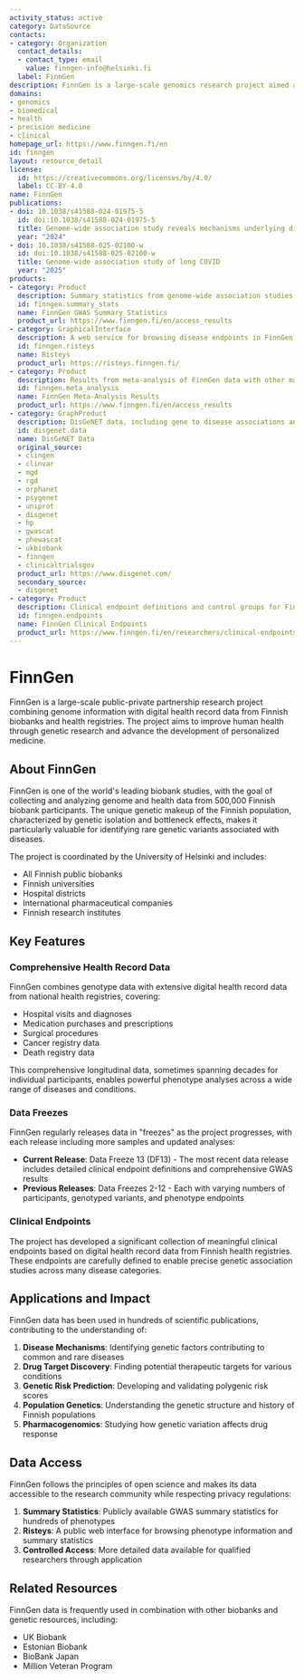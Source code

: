 ```yaml
---
activity_status: active
category: DataSource
contacts:
- category: Organization
  contact_details:
  - contact_type: email
    value: finngen-info@helsinki.fi
  label: FinnGen
description: FinnGen is a large-scale genomics research project aimed at improving human health through genetic insights from the genetically unique Finnish population, combining genome information with digital health record data from 500,000 Finnish biobank participants.
domains:
- genomics
- biomedical
- health
- precision medicine
- clinical
homepage_url: https://www.finngen.fi/en
id: finngen
layout: resource_detail
license:
  id: https://creativecommons.org/licenses/by/4.0/
  label: CC-BY-4.0
name: FinnGen
publications:
- doi: 10.1038/s41588-024-01975-5
  id: doi:10.1038/s41588-024-01975-5
  title: Genome-wide association study reveals mechanisms underlying dilated cardiomyopathy and myocardial resilience
  year: "2024"
- doi: 10.1038/s41588-025-02100-w
  id: doi:10.1038/s41588-025-02100-w
  title: Genome-wide association study of long COVID
  year: "2025"
products:
- category: Product
  description: Summary statistics from genome-wide association studies of various disease phenotypes conducted on Finnish population data, with the most recent release being Data Freeze 13.
  id: finngen.summary_stats
  name: FinnGen GWAS Summary Statistics
  product_url: https://www.finngen.fi/en/access_results
- category: GraphicalInterface
  description: A web service for browsing disease endpoints in FinnGen, including statistics, definitions, and relationships between diseases.
  id: finngen.risteys
  name: Risteys
  product_url: https://risteys.finngen.fi/
- category: Product
  description: Results from meta-analysis of FinnGen data with other major biobanks, allowing for more powerful detection of genetic associations.
  id: finngen.meta_analysis
  name: FinnGen Meta-Analysis Results
  product_url: https://www.finngen.fi/en/access_results
- category: GraphProduct
  description: DisGeNET data, including gene to disease associations and variant to disease associations (requires registration and subscription).
  id: disgenet.data
  name: DisGeNET Data
  original_source:
  - clingen
  - clinvar
  - mgd
  - rgd
  - orphanet
  - psygenet
  - uniprot
  - disgenet
  - hp
  - gwascat
  - phewascat
  - ukbiobank
  - finngen
  - clinicaltrialsgov
  product_url: https://www.disgenet.com/
  secondary_source:
  - disgenet
- category: Product
  description: Clinical endpoint definitions and control groups for FinnGen data releases, including detailed documentation for each data freeze.
  id: finngen.endpoints
  name: FinnGen Clinical Endpoints
  product_url: https://www.finngen.fi/en/researchers/clinical-endpoints
---
```

# FinnGen

FinnGen is a large-scale public-private partnership research project combining genome information with digital health record data from Finnish biobanks and health registries. The project aims to improve human health through genetic research and advance the development of personalized medicine.

## About FinnGen

FinnGen is one of the world's leading biobank studies, with the goal of collecting and analyzing genome and health data from 500,000 Finnish biobank participants. The unique genetic makeup of the Finnish population, characterized by genetic isolation and bottleneck effects, makes it particularly valuable for identifying rare genetic variants associated with diseases.

The project is coordinated by the University of Helsinki and includes:
- All Finnish public biobanks
- Finnish universities
- Hospital districts 
- International pharmaceutical companies
- Finnish research institutes

## Key Features

### Comprehensive Health Record Data

FinnGen combines genotype data with extensive digital health record data from national health registries, covering:
- Hospital visits and diagnoses
- Medication purchases and prescriptions
- Surgical procedures
- Cancer registry data
- Death registry data

This comprehensive longitudinal data, sometimes spanning decades for individual participants, enables powerful phenotype analyses across a wide range of diseases and conditions.

### Data Freezes

FinnGen regularly releases data in "freezes" as the project progresses, with each release including more samples and updated analyses:

- **Current Release**: Data Freeze 13 (DF13) - The most recent data release includes detailed clinical endpoint definitions and comprehensive GWAS results
- **Previous Releases**: Data Freezes 2-12 - Each with varying numbers of participants, genotyped variants, and phenotype endpoints

### Clinical Endpoints

The project has developed a significant collection of meaningful clinical endpoints based on digital health record data from Finnish health registries. These endpoints are carefully defined to enable precise genetic association studies across many disease categories.

## Applications and Impact

FinnGen data has been used in hundreds of scientific publications, contributing to the understanding of:

1. **Disease Mechanisms**: Identifying genetic factors contributing to common and rare diseases
2. **Drug Target Discovery**: Finding potential therapeutic targets for various conditions
3. **Genetic Risk Prediction**: Developing and validating polygenic risk scores
4. **Population Genetics**: Understanding the genetic structure and history of Finnish populations
5. **Pharmacogenomics**: Studying how genetic variation affects drug response

## Data Access

FinnGen follows the principles of open science and makes its data accessible to the research community while respecting privacy regulations:

1. **Summary Statistics**: Publicly available GWAS summary statistics for hundreds of phenotypes
2. **Risteys**: A public web interface for browsing phenotype information and summary statistics
3. **Controlled Access**: More detailed data available for qualified researchers through application

## Related Resources

FinnGen data is frequently used in combination with other biobanks and genetic resources, including:
- UK Biobank
- Estonian Biobank
- BioBank Japan
- Million Veteran Program